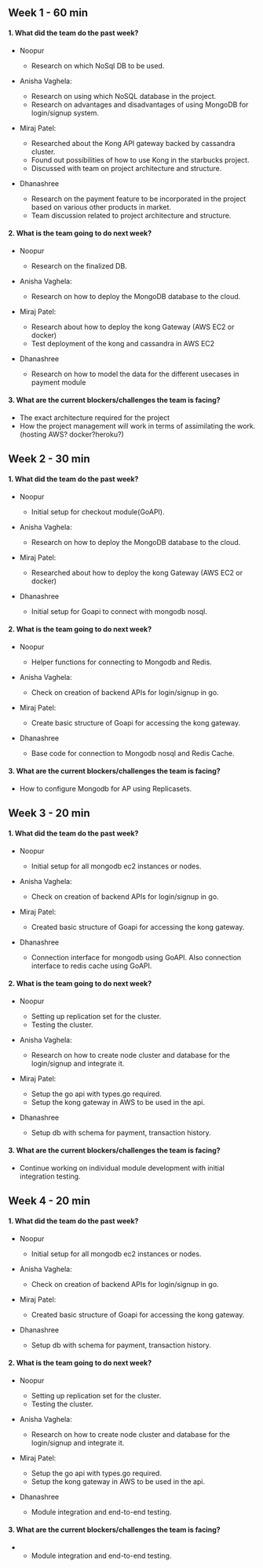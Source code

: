 ## Week 1 - 60 min

#### 1.  What did the team do the past week?

* Noopur
	+ Research on which NoSql DB to be used.
     
* Anisha Vaghela:
	+ Research on using which NoSQL database in the project.
	+ Research on advantages and disadvantages of using MongoDB for login/signup system.
      
* Miraj Patel:
    + Researched about the Kong API gateway backed by cassandra cluster.
    + Found out possibilities of how to use Kong in the starbucks project.
    + Discussed with team on project architecture and structure.
* Dhanashree
     + Research on the payment feature to be incorporated in the project based on various other products in market.
     + Team discussion related to project architecture and structure.
     
#### 2.  What is the team going to do next week?

* Noopur
	+ Research on the finalized DB.
     
* Anisha Vaghela:
	+ Research on how to deploy the MongoDB database to the cloud.
      
* Miraj Patel:
    + Research about how to deploy the kong Gateway (AWS EC2 or docker)
    + Test deployment of the kong and cassandra in AWS EC2
* Dhanashree
    + Research on how to model the data for the different usecases in payment module

#### 3.  What are the current blockers/challenges the team is facing?
* The exact architecture required for the project
* How the project management will work in terms of assimilating the work. (hosting AWS? docker?heroku?)

## Week 2 - 30 min

#### 1.  What did the team do the past week?

* Noopur
   + Initial setup for checkout module(GoAPI).
     
* Anisha Vaghela:
   + Research on how to deploy the MongoDB database to the cloud.
   
* Miraj Patel:
   + Researched about how to deploy the kong Gateway (AWS EC2 or docker)
   
* Dhanashree
   + Initial setup for Goapi to connect with mongodb nosql.
     
#### 2.  What is the team going to do next week?

* Noopur
   + Helper functions for connecting to Mongodb and Redis.
     
* Anisha Vaghela:
   + Check on creation of backend APIs for login/signup in go.
	
* Miraj Patel:
   + Create basic structure of Goapi for accessing the kong gateway.
   
* Dhanashree
    + Base code for connection to Mongodb nosql and Redis Cache.

#### 3.  What are the current blockers/challenges the team is facing?
* How to configure Mongodb for AP using Replicasets.

## Week 3 - 20 min

#### 1.  What did the team do the past week?

* Noopur
   + Initial setup for all mongodb ec2 instances or nodes.
     
* Anisha Vaghela:
   + Check on creation of backend APIs for login/signup in go.
   
* Miraj Patel:
   + Created basic structure of Goapi for accessing the kong gateway.
   
* Dhanashree
   + Connection interface for mongodb using GoAPI. Also connection interface to redis cache using GoAPI.
     
#### 2.  What is the team going to do next week?

* Noopur
   + Setting up replication set for the cluster.
   + Testing the cluster.
     
* Anisha Vaghela:
   + Research on how to create node cluster and database for the login/signup and integrate it.
	
* Miraj Patel:
   + Setup the go api with types.go required.
   + Setup the kong gateway in AWS to be used in the api.
   
* Dhanashree
    + Setup db with schema for payment, transaction history.

#### 3.  What are the current blockers/challenges the team is facing?
* Continue working on individual module development with initial integration testing.

## Week 4 - 20 min

#### 1.  What did the team do the past week?

* Noopur
   + Initial setup for all mongodb ec2 instances or nodes.
     
* Anisha Vaghela:
   + Check on creation of backend APIs for login/signup in go.
   
* Miraj Patel:
   + Created basic structure of Goapi for accessing the kong gateway.
   
* Dhanashree
   + Setup db with schema for payment, transaction history.

     
#### 2.  What is the team going to do next week?

* Noopur
   + Setting up replication set for the cluster.
   + Testing the cluster.
     
* Anisha Vaghela:
   + Research on how to create node cluster and database for the login/signup and integrate it.
	
* Miraj Patel:
   + Setup the go api with types.go required.
   + Setup the kong gateway in AWS to be used in the api.
   
* Dhanashree
    + Module integration and end-to-end testing.
#### 3.  What are the current blockers/challenges the team is facing?
*  + Module integration and end-to-end testing.


